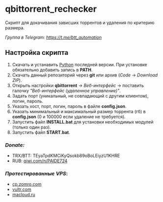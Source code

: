 # qbittorrent_rechecker

Скрипт для докачивания зависших торрентов и удаления по критерию размера.


_Группа в Telegram: https://t.me/btt_automation_

## Настройка скрипта
1. Скачать и устанавить [Python](https://www.python.org/downloads/) последней версии. При установке обязательно добавить запись в **PATH**.
2. Скачать данный репозиторий через **git** или архив (_Code_ -> _Download ZIP_).
3. Открыть настройки **qbittorrent** -> _Веб-интерфейс_ -> поставить галочку _"Веб-интерфейс (удаленное управление)"_.
4. Задать порт (уникальный, не совпадающий с другим клиентом), логин, пароль.
5. Указать хост, порт, логин, пароль в файле **config.json**.
6. Указать минимальный и максимальный размер торрента (гб) в **config.json** (0 и 100000 если удаление не требуется).
7. Запустить файл **INSTALL.bat** для установки необходимых модулей (только один раз).
8. Запустить файл **START.bat**.

### _Donate:_
* TRX/BTT: TEyaTpdKMCiKyQsokb89oBoLEiyzU1KHRE
* RUB: [qiwi.com/n/PAIDE724](QIWI)

### _Протестированные VPS_:
* [cp.zomro.com](https://zomro.com/?from=296803)
* [vultr.com](https://www.vultr.com/?ref=8883507)
* [macloud.ru](https://macloud.ru/?partner=qby7f922cx)
